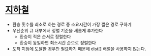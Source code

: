 # [지하철](https://www.acmicpc.net/problem/17940)

- 환승 횟수를 최소로 하는 경로 중 소요시간이 가장 짧은 경로 구하기
- 우선순위 큐 내부에서 정렬 기준을 새롭게 추가한다
  - 환승이 적은 순서로 정렬한다
  - 환승이 동일하면 최소시간 순으로 정렬한다
- 도착 지점에 도달한 경우만 필요하기 때문에 dist[] 배열을 사용하지 않는다.